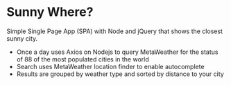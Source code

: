 # Sunny Where?

Simple Single Page App (SPA) with Node and jQuery that shows the closest sunny city.

- Once a day uses Axios on Nodejs to query MetaWeather for the status of 88 of the most populated cities in the world
- Search uses MetaWeather location finder to enable autocomplete
- Results are grouped by weather type and sorted by distance to your city
